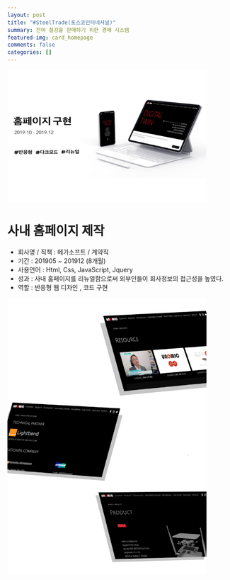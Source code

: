 ```yaml
---
layout: post
title: "#SteelTrade(포스코인터네셔널)"
summary: 잔여 철강을 판매하기 위한 경매 시스템
featured-img: card_homepage
comments: false
categories: []
---
```


<img src="../assets/img/posts/homepage01.jpg" width="450px" height="300px" title="HomepageWeb"/><br/>

# 사내 홈페이지 제작

- 회사명 / 직책 : 메가소프트 / 계약직
- 기간 : 201905 ~ 201912 (8개월)
- 사용언어 : Html, Css, JavaScript, Jquery
- 성과 : 사내 홈페이지를 리뉴얼함으로써 외부인들이 회사정보의 접근성을 높였다.
- 역할 : 반응형 웹 디자인 , 코드 구현

<img src="../assets/img/posts/homepage03.jpeg" width="450px" title="HomepageWeb"/><br/>
